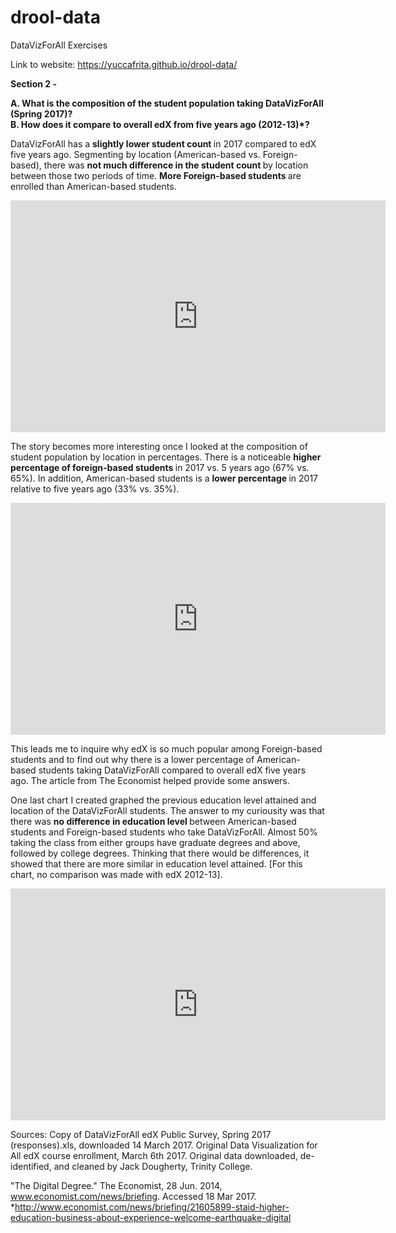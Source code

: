 # drool-data
DataVizForAll Exercises

Link to website: https://yuccafrita.github.io/drool-data/

<b> Section 2 - </b> 

<b> A.  What is the composition of the student population taking DataVizForAll (Spring 2017)? </b>  
<b> B.  How does it compare to overall edX from five years ago (2012-13)*? </b>


DataVizForAll has a <b> slightly lower student count </b> in 2017 compared to edX five years ago. Segmenting by location (American-based vs. Foreign-based), there was <b> not much difference in the student count </b> by location between those two periods of time.  <b> More Foreign-based students </b> are enrolled than American-based students.    
    
<iframe width="600" height="371" seamless frameborder="0" scrolling="no" src="https://docs.google.com/spreadsheets/d/1c96HgGYHpxlHjhD29UtoowZVsKaqDGPnDcP5qAzfz3E/pubchart?oid=1498516026&amp;format=interactive"></iframe>
    
The story becomes more interesting once I looked at the composition of student population by location in percentages.  There is a noticeable <b> higher percentage of foreign-based students </b> in 2017 vs. 5 years ago (67% vs. 65%).   In addition, American-based students is a <b> lower percentage </b> in 2017 relative to five years ago (33% vs. 35%).  

<iframe width="600" height="371" seamless frameborder="0" scrolling="no" src="https://docs.google.com/spreadsheets/d/1c96HgGYHpxlHjhD29UtoowZVsKaqDGPnDcP5qAzfz3E/pubchart?oid=2121277942&amp;format=interactive"></iframe>

This leads me to inquire why edX is so much popular among Foreign-based students and to find out why there is a lower percentage of American-based students taking DataVizForAll compared to overall edX five years ago.  The article from The Economist helped provide some answers.

One last chart I created graphed the previous education level attained and location of the DataVizForAll students.  The answer to my curiousity was that there was <b> no difference in education level </b> between American-based students and Foreign-based students who take DataVizForAll.  Almost 50% taking the class from either groups have graduate degrees and above, followed by college degrees.  Thinking that there would be differences, it showed that there are more similar in education level attained. [For this chart, no comparison was made with edX 2012-13].

<iframe width="600" height="371" seamless frameborder="0" scrolling="no" src="https://docs.google.com/spreadsheets/d/1c96HgGYHpxlHjhD29UtoowZVsKaqDGPnDcP5qAzfz3E/pubchart?oid=514105416&amp;format=interactive"></iframe>


Sources:
Copy of DataVizForAll edX Public Survey, Spring 2017 (responses).xls, downloaded 14 March 2017.
Original Data Visualization for All edX course enrollment, March 6th 2017.
Original data downloaded, de-identified, and cleaned by Jack Dougherty, Trinity College.

"The Digital Degree." The Economist, 28 Jun. 2014, www.economist.com/news/briefing. Accessed 18 Mar 2017.
*http://www.economist.com/news/briefing/21605899-staid-higher-education-business-about-experience-welcome-earthquake-digital
